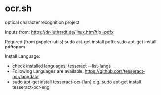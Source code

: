 # ocr.sh
optical character recognition project

Inputs from:
https://dr-luthardt.de/linux.htm?tip=pdfx

Requred (from poppler-utils)
sudo apt-get install pdftk
sudo apt-get install pdftoppm


Install Language:
- check installed languages: tesseract --list-langs
- Following Languages are available: https://github.com/tesseract-ocr/langdata
- sudo apt-get install tesseract-ocr-[lan] e.g.:sudo apt-get install tesseract-ocr-eng
